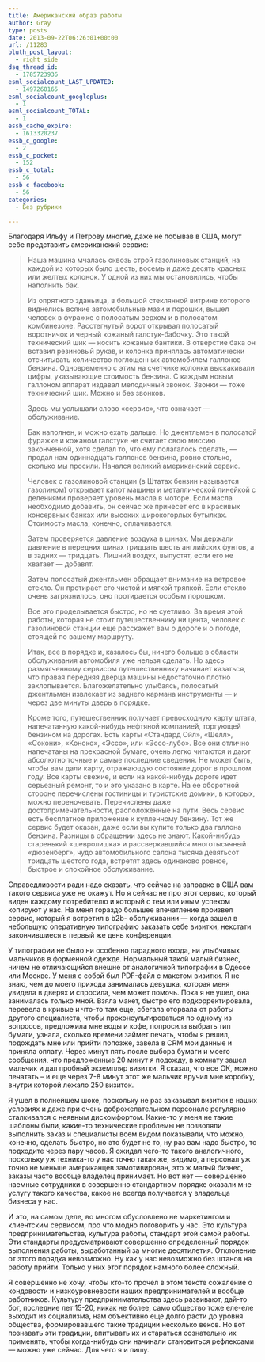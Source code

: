 ```yaml
---
title: Американский образ работы
author: Gray
type: posts
date: 2013-09-22T06:26:01+00:00
url: /11283
bluth_post_layout:
  - right_side
dsq_thread_id:
  - 1785723936
esml_socialcount_LAST_UPDATED:
  - 1497260165
esml_socialcount_googleplus:
  - 1
esml_socialcount_TOTAL:
  - 1
essb_cache_expire:
  - 1613320237
essb_c_google:
  - 2
essb_c_pocket:
  - 152
essb_c_total:
  - 56
essb_c_facebook:
  - 56
categories:
  - Без рубрики

---
```








Благодаря Ильфу и Петрову многие, даже не побывав в США, могут себе представить американский сервис:

> Наша машина мчалась сквозь строй газолиновых станций, на каждой из которых было шесть, восемь и даже десять красных или желтых колонок. У одной из них мы остановились, чтобы наполнить бак.
> 
> Из опрятного зданьица, в большой стеклянной витрине которого виднелись всякие автомобильные мази и порошки, вышел человек в фуражке с полосатым верхом и в полосатом комбинезоне. Расстегнутый ворот открывал полосатый воротничок и черный кожаный галстук-бабочку. Это такой технический шик &#8212; носить кожаные бантики. В отверстие бака он вставил резиновый рукав, и колонка принялась автоматически отсчитывать количество поглощенных автомобилем галлонов бензина. Одновременно с этим на счетчике колонки выскакивали цифры, указывающие стоимость бензина. С каждым новым галлоном аппарат издавал мелодичный звонок. Звонки &#8212; тоже технический шик. Можно и без звонков.
> 
> Здесь мы услышали слово &#171;сервис&#187;, что означает &#8212; обслуживание.
> 
> Бак наполнен, и можно ехать дальше. Но джентльмен в полосатой фуражке и кожаном галстуке не считает свою миссию законченной, хотя сделал то, что ему полагалось сделать, &#8212; продал нам одиннадцать галлонов бензина, ровно столько, сколько мы просили. Начался великий американский сервис.
> 
> Человек с газолиновой станции (в Штатах бензин называется газолином) открывает капот машины и металлической линейкой с делениями проверяет уровень масла в моторе. Если масла необходимо добавить, он сейчас же принесет его в красивых консервных банках или высоких широкогорлых бутылках. Стоимость масла, конечно, оплачивается.
> 
> Затем проверяется давление воздуха в шинах. Мы держали давление в передних шинах тридцать шесть английских фунтов, а в задних &#8212; тридцать. Лишний воздух, выпустят, если его не хватает &#8212; добавят.
> 
> Затем полосатый джентльмен обращает внимание на ветровое стекло. Он протирает его чистой и мягкой тряпкой. Если стекло очень загрязнилось, оно протирается особым порошком.
> 
> Все это проделывается быстро, но не суетливо. За время этой работы, которая не стоит путешественнику ни цента, человек с газолиновой станции еще расскажет вам о дороге и о погоде, стоящей по вашему маршруту.
> 
> Итак, все в порядке и, казалось бы, ничего больше в области обслуживания автомобиля уже нельзя сделать. Но здесь размягченному сервисом путешественнику начинает казаться, что правая передняя дверца машины недостаточно плотно захлопывается. Благожелательно улыбаясь, полосатый джентльмен извлекает из заднего кармана инструменты &#8212; и через две минуты дверь в порядке.
> 
> Кроме того, путешественник получает превосходную карту штата, напечатанную какой-нибудь нефтяной компанией, торгующей бензином на дорогах. Есть карты &#171;Стандард Ойл&#187;, &#171;Шелл&#187;, &#171;Сокони&#187;, &#171;Коноко&#187;, &#171;Эссо&#187;, или &#171;Эссо-лубо&#187;. Все они отлично напечатаны на прекрасной бумаге, очень легко читаются и дают абсолютно точные и самые последние сведения. Не может быть, чтобы вам дали карту, отражающую состояние дорог в прошлом году. Все карты свежие, и если на какой-нибудь дороге идет серьезный ремонт, то и это указано в карте. На ее оборотной стороне перечислены гостиницы и туристские домики, в которых, можно переночевать. Перечислены даже достопримечательности, расположенные на пути. Весь сервис есть бесплатное приложение к купленному бензину. Тот же сервис будет оказан, даже если вы купите только два галлона бензина. Разницы в обращении здесь не знают. Какой-нибудь старенький &#171;шевролишка&#187; и рассверкавшийся многотысячный &#171;дюзенберг&#187;, чудо автомобильного салона тысяча девятьсот тридцать шестого года, встретят здесь одинаково ровное, быстрое и спокойное обслуживание.

Справедливости ради надо сказать, что сейчас на заправке в США вам такого сервиса уже не окажут. Но я сейчас не про этот сервис, который виден каждому потребителю и который с тем или иным успехом копируют у нас. На меня гораздо большее впечатление произвел сервис, который я встретил в b2b- обслуживании — когда зашел в небольшую оперативную типографию заказать себе визитки, некстати закончившиеся в первый же день конференции.

У типографии не было ни особенно парадного входа, ни улыбчивых мальчиков в форменной одежде. Нормальный такой малый бизнес, ничем не отличающийся внешне от аналогичной типографии в Одессе или Москве. У меня с собой был PDF-файл с макетом визитки. Я не знаю, чем до моего прихода занималась девушка, которая меня увидела в дверях и спросила, чем может помочь. Пока я не ушел, она занималась только мной. Взяла макет, быстро его подкорректировала, перевела в кривые и что-то там еще, сбегала оторвала от работы другого специалиста, чтобы проконсультироваться по одному из вопросов, предложила мне воды и кофе, попросила выбрать тип бумаги, узнала, сколько времени займет печать, чтобы я решил, подождать мне или прийти попозже, завела в CRM мои данные и приняла оплату. Через минут пять после выбора бумаги и моего сообщения, что предложенные 20 минут я подожду, в комнату зашел мальчик и дал пробный экземпляр визитки. Я сказал, что все ОК, можно печатать – и еще через 7-8 минут этот же мальчик вручил мне коробку, внутри которой лежало 250 визиток.

Я ушел в полнейшем шоке, поскольку не раз заказывал визитки в наших условиях и даже при очень доброжелательном персонале регулярно сталкивался с неявным дискомфортом. Какие-то у меня не такие шаблоны были, какие-то технические проблемы не позволяли выполнить заказ и специалисты всем видом показывали, что можно, конечно, сделать быстро, но это будет не то, ну раз вам надо быстро, то подходите через пару часов. Я ожидал чего-то такого аналогичного, поскольку уж техника-то у нас точно такая же, видимо, а персонал уж точно не меньше американцев замотивирован, это ж малый бизнес, заказы часто вообще владелец принимает. Но вот нет — совершенно наемные сотрудники в совершенно стандартном порядке оказали мне услугу такого качества, какое не всегда получается у владельца бизнеса у нас.

И это, на самом деле, во многом обусловлено не маркетингом и клиентским сервисом, про что модно поговорить у нас. Это культура предпринимательства, культура работы, стандарт этой самой работы. Эти стандарты предусматривают совершенно определенный порядок выполнения работы, выработанный за многие десятилетия. Отклонение от этого порядка невозможно. Ну как у нас невозможно без штанов на работу прийти. Только у них этот порядок намного более сложный.

Я совершенно не хочу, чтобы кто-то прочел в этом тексте сожаление о кондовости и низкоуровневости наших предпринимателей и вообще работников. Культуру предпринимательства здесь развивают, дай-то бог, последние лет 15-20, никак не более, само общество тоже еле-еле выходит из социализма, нам объективно еще долго расти до уровня общества, формировавшего такие традиции несколько веков. Но вот познавать эти традиции, впитывать их и стараться сознательно их применять, чтобы когда-нибудь они начинали становиться рефлексами — можно уже сейчас. Для чего я и пишу.